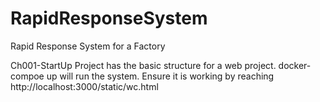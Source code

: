# RapidResponseSystem
Rapid Response System for a Factory

Ch001-StartUp Project has the basic structure for a web project. 
docker-compoe up will run the system. Ensure it is working by reaching http://localhost:3000/static/wc.html
